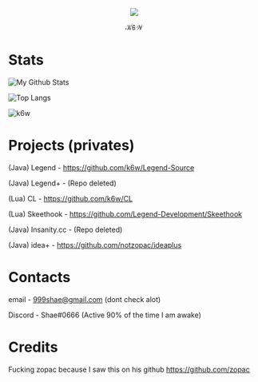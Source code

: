 <p align="center">
  <img src="https://i.imgur.com/KFSUYFn.gif" />
  
<p align="center">
  𝒦𝟨𝒲
</p>


# Stats

![My Github Stats](https://github-readme-stats.vercel.app/api?username=k6w&show_icons=true&theme=dark)

![Top Langs](https://github-readme-stats.vercel.app/api/top-langs/?username=k6w&theme=dark&layout=compact)

<p align="left"> <img src="https://komarev.com/ghpvc/?username=k6w" alt="k6w" /> </p>

# Projects (privates)

(Java) Legend - https://github.com/k6w/Legend-Source

(Java) Legend+ - (Repo deleted)

(Lua) CL - https://github.com/k6w/CL

(Lua) Skeethook - https://github.com/Legend-Development/Skeethook

(Java) Insanity.cc - (Repo deleted)

(Java) idea+ - https://github.com/notzopac/ideaplus

# Contacts

email - 999shae@gmail.com (dont check alot)
 
Discord - Shae#0666 (Active 90% of the time I am awake)

# Credits

Fucking zopac because I saw this on his github https://github.com/zopac
